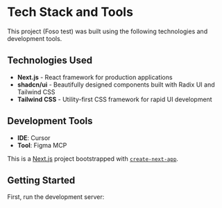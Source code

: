 # Tech Stack and Tools

This project (Foso test) was built using the following technologies and development tools.

## Technologies Used

- **Next.js** - React framework for production applications
- **shadcn/ui** - Beautifully designed components built with Radix UI and Tailwind CSS
- **Tailwind CSS** - Utility-first CSS framework for rapid UI development

## Development Tools

- **IDE**: Cursor
- **Tool**: Figma MCP

This is a [Next.js](https://nextjs.org) project bootstrapped with [`create-next-app`](https://nextjs.org/docs/app/api-reference/cli/create-next-app).

## Getting Started

First, run the development server:
